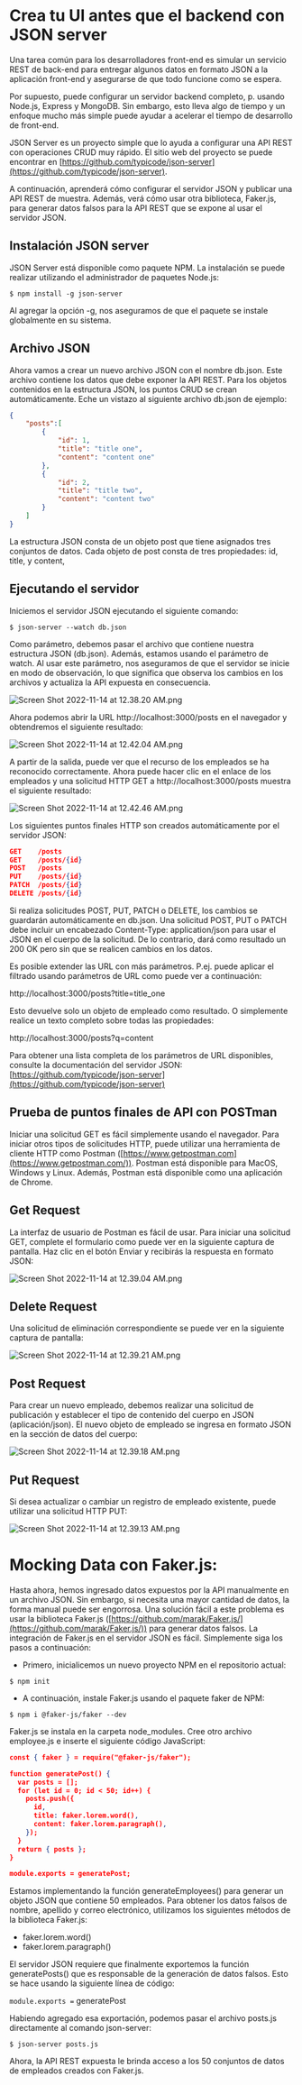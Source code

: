 # Crea tu UI antes que el backend con JSON server

Una tarea común para los desarrolladores front-end es simular un servicio REST de back-end para entregar algunos datos en formato JSON a la aplicación front-end y asegurarse de que todo funcione como se espera.

Por supuesto, puede configurar un servidor backend completo, p. usando Node.js, Express y MongoDB. Sin embargo, esto lleva algo de tiempo y un enfoque mucho más simple puede ayudar a acelerar el tiempo de desarrollo de front-end.

JSON Server es un proyecto simple que lo ayuda a configurar una API REST con operaciones CRUD muy rápido. El sitio web del proyecto se puede encontrar en [https://github.com/typicode/json-server](https://github.com/typicode/json-server).

A continuación, aprenderá cómo configurar el servidor JSON y publicar una API REST de muestra. Además, verá cómo usar otra biblioteca, Faker.js, para generar datos falsos para la API REST que se expone al usar el servidor JSON.

## Instalación JSON server

JSON Server está disponible como paquete NPM. La instalación se puede realizar utilizando el administrador de paquetes Node.js:

`$ npm install -g json-server`

Al agregar la opción -g, nos aseguramos de que el paquete se instale globalmente en su sistema.

## Archivo **JSON**

Ahora vamos a crear un nuevo archivo JSON con el nombre db.json. Este archivo contiene los datos que debe exponer la API REST. Para los objetos contenidos en la estructura JSON, los puntos CRUD se crean automáticamente. Eche un vistazo al siguiente archivo db.json de ejemplo:

```json
{
	"posts":[
		{
			"id": 1,
			"title": "title one",
			"content": "content one"
		},
		{
			"id": 2,
			"title": "title two",
			"content": "content two"
		}
	]
}
```

La estructura JSON consta de un objeto post que tiene asignados tres conjuntos de datos. Cada objeto de post consta de tres propiedades: id, title, y content,

## Ejecutando el servidor

Iniciemos el servidor JSON ejecutando el siguiente comando:

`$ json-server --watch db.json`

Como parámetro, debemos pasar el archivo que contiene nuestra estructura JSON (db.json). Además, estamos usando el parámetro de watch. Al usar este parámetro, nos aseguramos de que el servidor se inicie en modo de observación, lo que significa que observa los cambios en los archivos y actualiza la API expuesta en consecuencia.

![Screen Shot 2022-11-14 at 12.38.20 AM.png](Crea%20tu%20UI%20antes%20que%20el%20backend%20con%20JSON%20server%200fc510024817408fb147b904c18f14ee/Screen_Shot_2022-11-14_at_12.38.20_AM.png)

Ahora podemos abrir la URL http://localhost:3000/posts en el navegador y obtendremos el siguiente resultado:

![Screen Shot 2022-11-14 at 12.42.04 AM.png](Crea%20tu%20UI%20antes%20que%20el%20backend%20con%20JSON%20server%200fc510024817408fb147b904c18f14ee/Screen_Shot_2022-11-14_at_12.42.04_AM.png)

A partir de la salida, puede ver que el recurso de los empleados se ha reconocido correctamente. Ahora puede hacer clic en el enlace de los empleados y una solicitud HTTP GET a http://localhost:3000/posts muestra el siguiente resultado:

![Screen Shot 2022-11-14 at 12.42.46 AM.png](Crea%20tu%20UI%20antes%20que%20el%20backend%20con%20JSON%20server%200fc510024817408fb147b904c18f14ee/Screen_Shot_2022-11-14_at_12.42.46_AM.png)

Los siguientes puntos finales HTTP son creados automáticamente por el servidor JSON:

```json
GET    /posts
GET    /posts/{id}
POST   /posts
PUT    /posts/{id}
PATCH  /posts/{id}
DELETE /posts/{id}
```

Si realiza solicitudes POST, PUT, PATCH o DELETE, los cambios se guardarán automáticamente en db.json. Una solicitud POST, PUT o PATCH debe incluir un encabezado Content-Type: application/json para usar el JSON en el cuerpo de la solicitud. De lo contrario, dará como resultado un 200 OK pero sin que se realicen cambios en los datos.

Es posible extender las URL con más parámetros. P.ej. puede aplicar el filtrado usando parámetros de URL como puede ver a continuación:

http://localhost:3000/posts?title=title_one

Esto devuelve solo un objeto de empleado como resultado. O simplemente realice un texto completo sobre todas las propiedades:

http://localhost:3000/posts?q=content

Para obtener una lista completa de los parámetros de URL disponibles, consulte la documentación del servidor JSON: [https://github.com/typicode/json-server](https://github.com/typicode/json-server)

## Prueba de puntos finales de API con POSTman

Iniciar una solicitud GET es fácil simplemente usando el navegador. Para iniciar otros tipos de solicitudes HTTP, puede utilizar una herramienta de cliente HTTP como Postman ([https://www.getpostman.com](https://www.getpostman.com/)). Postman está disponible para MacOS, Windows y Linux. Además, Postman está disponible como una aplicación de Chrome.

## **Get Request**

La interfaz de usuario de Postman es fácil de usar. Para iniciar una solicitud GET, complete el formulario como puede ver en la siguiente captura de pantalla. Haz clic en el botón Enviar y recibirás la respuesta en formato JSON:

![Screen Shot 2022-11-14 at 12.39.04 AM.png](Crea%20tu%20UI%20antes%20que%20el%20backend%20con%20JSON%20server%200fc510024817408fb147b904c18f14ee/Screen_Shot_2022-11-14_at_12.39.04_AM.png)

## **Delete Request**

Una solicitud de eliminación correspondiente se puede ver en la siguiente captura de pantalla:

![Screen Shot 2022-11-14 at 12.39.21 AM.png](Crea%20tu%20UI%20antes%20que%20el%20backend%20con%20JSON%20server%200fc510024817408fb147b904c18f14ee/Screen_Shot_2022-11-14_at_12.39.21_AM.png)

## Post Request

Para crear un nuevo empleado, debemos realizar una solicitud de publicación y establecer el tipo de contenido del cuerpo en JSON (aplicación/json). El nuevo objeto de empleado se ingresa en formato JSON en la sección de datos del cuerpo:

![Screen Shot 2022-11-14 at 12.39.18 AM.png](Crea%20tu%20UI%20antes%20que%20el%20backend%20con%20JSON%20server%200fc510024817408fb147b904c18f14ee/Screen_Shot_2022-11-14_at_12.39.18_AM.png)

## Put Request

Si desea actualizar o cambiar un registro de empleado existente, puede utilizar una solicitud HTTP PUT:

![Screen Shot 2022-11-14 at 12.39.13 AM.png](Crea%20tu%20UI%20antes%20que%20el%20backend%20con%20JSON%20server%200fc510024817408fb147b904c18f14ee/Screen_Shot_2022-11-14_at_12.39.13_AM.png)

# Mocking Data con Faker.js:

Hasta ahora, hemos ingresado datos expuestos por la API manualmente en un archivo JSON. Sin embargo, si necesita una mayor cantidad de datos, la forma manual puede ser engorrosa. Una solución fácil a este problema es usar la biblioteca Faker.js ([https://github.com/marak/Faker.js/](https://github.com/marak/Faker.js/)) para generar datos falsos. La integración de Faker.js en el servidor JSON es fácil. Simplemente siga los pasos a continuación:

- Primero, inicialicemos un nuevo proyecto NPM en el repositorio actual:

`$ npm init`

- A continuación, instale Faker.js usando el paquete faker de NPM:

`$ npm i @faker-js/faker --dev`

Faker.js se instala en la carpeta node_modules. Cree otro archivo employee.js e inserte el siguiente código JavaScript:

```json
const { faker } = require("@faker-js/faker");

function generatePost() {
  var posts = [];
  for (let id = 0; id < 50; id++) {
    posts.push({
      id,
      title: faker.lorem.word(),
      content: faker.lorem.paragraph(),
    });
  }
  return { posts };
}

module.exports = generatePost;
```

Estamos implementando la función generateEmployees() para generar un objeto JSON que contiene 50 empleados. Para obtener los datos falsos de nombre, apellido y correo electrónico, utilizamos los siguientes métodos de la biblioteca Faker.js:

- faker.lorem.word()
- faker.lorem.paragraph()

El servidor JSON requiere que finalmente exportemos la función generatePosts() que es responsable de la generación de datos falsos. Esto se hace usando la siguiente línea de código:

`module.exports =` generatePost

Habiendo agregado esa exportación, podemos pasar el archivo posts.js directamente al comando json-server:

`$ json-server posts.js`

Ahora, la API REST expuesta le brinda acceso a los 50 conjuntos de datos de empleados creados con Faker.js.